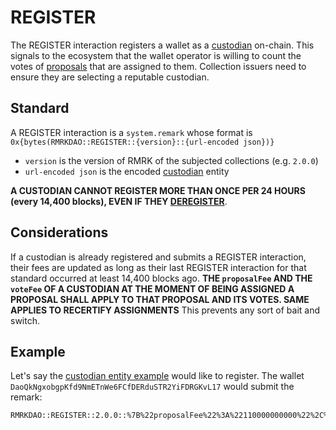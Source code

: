 # REGISTER

The REGISTER interaction registers a wallet as a [custodian](../entities/custodian.md) on-chain.
This signals to the ecosystem that the wallet operator is willing to count the votes of [proposals](../entities/proposal.md)
that are assigned to them. Collection issuers need to ensure they are selecting a reputable custodian.

## Standard

A REGISTER interaction is a `system.remark` whose format is `0x{bytes(RMRKDAO::REGISTER::{version}::{url-encoded json})}`

- `version` is the version of RMRK of the subjected collections (e.g. `2.0.0`)
- `url-encoded json` is the encoded [custodian](../entities/custodian.md) entity

**A CUSTODIAN CANNOT REGISTER MORE THAN ONCE PER 24 HOURS (every 14,400 blocks), EVEN IF THEY [DEREGISTER](DEREGISTER.md)**.

## Considerations

If a custodian is already registered and submits a REGISTER interaction, their fees are updated as long as their last REGISTER interaction
for that standard occurred at least 14,400 blocks ago. **THE `proposalFee` AND THE `voteFee` OF A CUSTODIAN AT THE MOMENT OF BEING ASSIGNED A PROPOSAL SHALL APPLY TO THAT PROPOSAL AND ITS VOTES. SAME APPLIES TO RECERTIFY ASSIGNMENTS** This prevents any sort of bait and switch.

## Example

Let's say the [custodian entity example](../entities/custodian.md#example) would like to register. The wallet
`DaoQkNgxobgpKfd9NmETnWe6FCfDERduSTR2YiFDRGKvL17` would submit the remark:

```
RMRKDAO::REGISTER::2.0.0::%7B%22proposalFee%22%3A%22110000000000%22%2C%22voteFee%22%3A%2250000000000%22%2C%22recertifyFee%22%3A%221000000000000%22%2C%22maxOptions%22%3A100%7D
```
